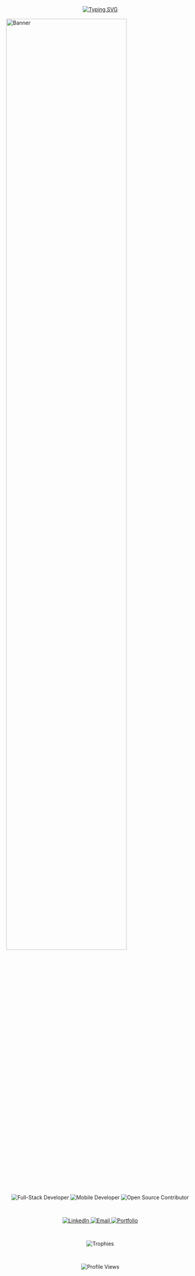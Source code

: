 <div align="center">
  <a href="https://git.io/typing-svg">
    <img src="https://readme-typing-svg.demolab.com?font=Fira+Code&weight=700&size=56&duration=3000&pause=1000&color=0A66C2&center=true&vCenter=true&multiline=true&width=1440&height=80&lines=Hi%2C+I'm+Naveeth+👋;Mobile+Developer+%7C+Full-Stack+Enthusiast;Building+High-Quality+Flutter+Apps;Turning+Ideas+into+Digital+Reality" alt="Typing SVG" />
  </a>
</div>


  
  <br/>
  <img src="https://your-banner-link.com" alt="Banner" width="80%"/>
  
  <br/>
  <br/>
  
  <p align="center">
    <img src="https://img.shields.io/badge/Full--Stack%20Developer-%2300A86B.svg?style=for-the-badge&logo=code&logoColor=white" alt="Full-Stack Developer"/>
    <img src="https://img.shields.io/badge/Mobile%20Developer-%230A66C2.svg?style=for-the-badge&logo=flutter&logoColor=white" alt="Mobile Developer"/>
    <img src="https://img.shields.io/badge/Open%20Source%20Contributor-%23F05033.svg?style=for-the-badge&logo=open-source-initiative&logoColor=white" alt="Open Source Contributor"/>
  </p>
  
  <br/>
  
  <p align="center">
    <a href="https://linkedin.com/in/your-profile">
      <img src="https://img.shields.io/badge/-LinkedIn-0A66C2?style=for-the-badge&logo=linkedin&logoColor=white" alt="LinkedIn">
    </a>
    <a href="mailto:your-email@example.com">
      <img src="https://img.shields.io/badge/-Gmail-D14836?style=for-the-badge&logo=gmail&logoColor=white" alt="Email">
    </a>
    <a href="https://your-portfolio-link.com">
      <img src="https://img.shields.io/badge/-Portfolio-24292F?style=for-the-badge&logo=github&logoColor=white" alt="Portfolio">
    </a>
  </p>
  
  <br/>
  
  <p align="center">
    <img src="https://github-profile-trophy.vercel.app/?username=Naveeth&theme=onestar&no-frame=true&row=1&column=6" alt="Trophies">
  </p>
  
  <br/>
  
  <p align="center">
    <img src="https://komarev.com/ghpvc/?username=Naveeth&color=blue&style=flat-square" alt="Profile Views">
  </p>
</div>
